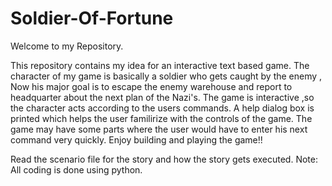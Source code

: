 # Soldier-Of-Fortune
Welcome to my Repository.

This repository contains my idea for an interactive text based game.
The character of my game is basically a soldier who gets caught by the enemy , Now his major goal is to escape the
enemy warehouse and report to headquarter about the next plan of the Nazi's.
The game is interactive ,so the character acts according to the users commands.
A help dialog box is printed which helps the user familirize with the controls of the game.
The game may have some parts where the user would have to enter his next command very quickly.
Enjoy building and playing the game!!

Read the scenario file for the story and how the story gets executed.
Note: All coding is done using python.
